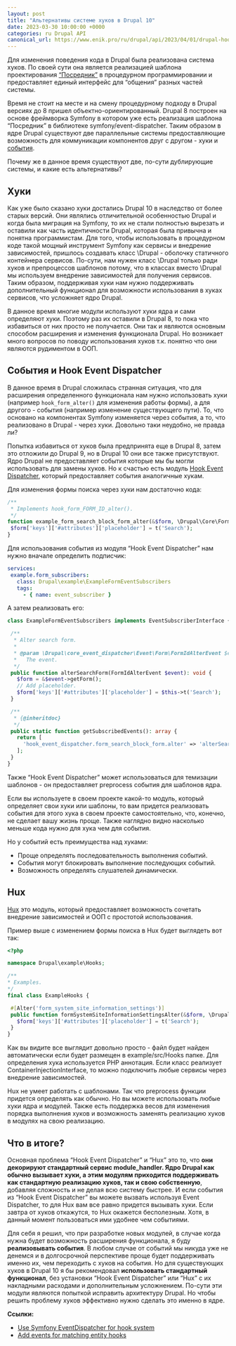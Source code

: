 ```yaml
---
layout: post
title: "Альтернативы системе хуков в Drupal 10"
date: 2023-03-30 10:00:00 +0000
categories: ru Drupal API
canonical_url: https://www.enik.pro/ru/drupal/api/2023/04/01/drupal-hooks-alternatives.html
---
```

Для изменения поведения кода в Drupal была реализована система хуков. По своей сути она является реализацией шаблона проектирования [“Посредник”](/ru/drupal/architecture/2021/01/10/patterns.html) в процедурном программировании и предоставляет единый интерфейс для “общения” разных частей системы.

Время не стоит на месте и на смену процедурному подходу в Drupal версиях до 8 пришел объектно-ориентированный. Drupal 8 построен на основе фреймворка Symfony в котором уже есть реализация шаблона “Посредник” в библиотеке symfony/event-dispatcher. Таким образом в ядре Drupal существуют две параллельные системы предоставляющие возможность для коммуникации компонентов друг с другом - хуки и [события](/ru/drupal/api/2019/11/04/event-subscriber.html). 

Почему же в данное время существуют две, по-сути дублирующие системы, и какие есть альтернативы?

## Хуки

Как уже было сказано хуки достались Drupal 10 в наследство от более старых версий. Они являлись отличительной особенностью Drupal и когда была миграция на Symfony, то их не стали полностью вырезать и оставили как часть идентичности Drupal, которая была привычна и понятна программистам. Для того, чтобы использовать в процедурном коде такой мощный инструмент Symfony как сервисы и внедрение зависимостей, пришлось создавать класс \Drupal - оболочку статичного контейнера сервисов. По-сути, нам нужен класс \Drupal только ради хуков и препроцессов шаблонов потому, что в классах вместо \Drupal мы используем внедрение зависимостей для получения сервисов. Таким образом, поддерживая хуки нам нужно поддерживать дополнительный функционал для возможности использования в хуках сервисов, что усложняет ядро Drupal.

В данное время многие модули используют хуки ядра и сами определяют хуки. Поэтому раз их оставили в Drupal 8, то пока что избавиться от них просто не получается. Они так и являются основным способом расширения и изменения функционала Drupal. Но возникает много вопросов по поводу использования хуков т.к. понятно что они являются рудиментом в ООП.

## События и Hook Event Dispatcher

В данное время в Drupal сложилась странная ситуация, что для расширения определенного функционала нам нужно использовать хуки (например `hook_form_alter()` для изменения работы формы), а для другого - события (например изменение существующего пути). То, что основано на компонентах Symfony изменяется через события, а то, что реализовано в Drupal - через хуки. Довольно таки неудобно, не правда ли?

Попытка избавиться от хуков была предпринята еще в Drupal 8, затем это отложили до Drupal 9, но в Drupal 10 они все также присутствуют. Ядро Drupal не предоставляет события которые мы бы могли использовать для замены хуков. Но к счастью есть модуль [Hook Event Dispatcher](https://www.drupal.org/project/hook_event_dispatcher), который предоставляет события аналогичные хукам.

Для изменения формы поиска через хуки нам достаточно кода:

```php
/**
 * Implements hook_form_FORM_ID_alter().
 */
function example_form_search_block_form_alter(&$form, \Drupal\Core\Form\FormStateInterface $form_state, $form_id) {
 $form['keys']['#attributes']['placeholder'] = t('Search');
}

```

Для использования события из модуля “Hook Event Dispatcher” нам нужно вначале определить подписчик:

```yaml
services:
 example.form_subscribers:
   class: Drupal\example\ExampleFormEventSubscribers
   tags:
     - { name: event_subscriber }
```

А затем реализовать его:

```php
class ExampleFormEventSubscribers implements EventSubscriberInterface {

 /**
  * Alter search form.
  *
  * @param \Drupal\core_event_dispatcher\Event\Form\FormIdAlterEvent $event
  *   The event.
  */
 public function alterSearchForm(FormIdAlterEvent $event): void {
   $form = &$event->getForm();
   // Add placeholder.
   $form['keys']['#attributes']['placeholder'] = $this->t('Search');
 }

 /**
  * {@inheritdoc}
  */
 public static function getSubscribedEvents(): array {
   return [
     'hook_event_dispatcher.form_search_block_form.alter' => 'alterSearchForm',
   ];
 }
}
```

Также “Hook Event Dispatcher” может использоваться для темизации шаблонов - он предоставляет preprocess события для шаблонов ядра.

Если вы используете в своем проекте какой-то модуль, который определяет свои хуки или шаблоны, то вам придется реализовать события для этого хука в своем проекте самостоятельно, что, конечно, не сделает вашу жизнь проще. Также наглядно видно насколько меньше кода нужно для хука чем для события.

Но у событий есть преимущества над хуками:
* Проще определять последовательность выполнения событий.
* События могут блокировать выполнение последующих событий.
* Возможность определять слушателей динамически.

## Hux

[Hux](https://www.drupal.org/project/hux) это модуль, который предоставляет возможность сочетать внедрение зависимостей и ООП с простотой использования.

Пример выше с изменением формы поиска в Hux будет выглядеть вот так:

```php
<?php

namespace Drupal\example\Hooks;

/**
* Examples.
*/
final class ExampleHooks {

 #[Alter('form_system_site_information_settings')]
 public function formSystemSiteInformationSettingsAlter(&$form, \Drupal\Core\Form\FormStateInterface $form_state, $form_id) {
   $form['keys']['#attributes']['placeholder'] = t('Search');
 }
}
```

Как вы видите все выглядит довольно просто - файл будет найден автоматически если будет размещен в example/src/Hooks папке. Для определения хука используется PHP аннотация. Если класс реализует ContainerInjectionInterface, то можно подключить любые сервисы через внедрение зависимостей.

Hux не умеет работать с шаблонами. Так что preprocess функции придется определять как обычно. Но вы можете использовать любые хуки ядра и модулей. Также есть поддержка весов для изменения порядка выполнения хуков и возможность заменять реализацию хуков в модулях на свою реализацию.

## Что в итоге?

Основная проблема “Hook Event Dispatcher” и “Hux” это то, что **они декорируют стандартный сервис module_handler. Ядро Drupal как обычно вызывает хуки, а этим модулям приходится поддерживать как стандартную реализацию хуков, так и свою собственную**, добавляя сложность и не делая всю систему быстрее. И если события из “Hook Event Dispatcher” вы можете вызвать используя Event Dispatcher, то для Hux вам все равно придется вызывать хуки. Если завтра от хуков откажутся, то Hux окажется бесполезным. Хотя, в данный момент пользоваться ими удобнее чем событиями.

Для себя я решил, что при разработке новых модулей, в случае когда нужна будет возможность расширения функционала, я буду **реализовывать события**. В любом случае от событий мы никуда уже не денемся и в долгосрочной перспективе проще будет поддерживать именно их, чем переходить с хуков на события. Но для существующих хуков в Drupal 10 я бы рекомендовал **использовать стандартный функционал**, без установки “Hook Event Dispatcher” или “Hux” с их накладными расходами и дополнительным усложнением. По-сути эти модули являются попыткой исправить архитектуру Drupal. Но чтобы решить проблему хуков эффективно нужно сделать это именно в ядре.

**Ссылки:**

* [Use Symfony EventDispatcher for hook system](https://www.drupal.org/project/drupal/issues/1509164)
* [Add events for matching entity hooks](https://www.drupal.org/node/2551893)
